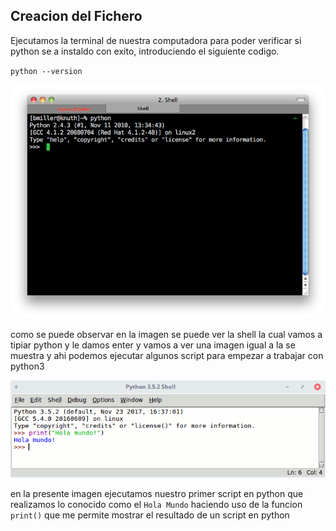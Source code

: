 ## Creacion del Fichero 

Ejecutamos la terminal de nuestra computadora para poder verificar si python se a instaldo con exito, introduciendo el siguiente codigo.

`python --version`

![Shell de Windows](assets/img/shell.png "Shell Windows")

como se puede observar en la imagen se puede ver la shell la cual vamos a tipiar python y le damos enter y vamos a ver una imagen igual a la se muestra y ahi podemos ejecutar algunos script para empezar a trabajar con python3

![Hola Mundo Python 3](assets/img/hola-mundo.png "Hola mundo python 3")

en la presente imagen ejecutamos nuestro primer script en python que realizamos lo conocido como el `Hola Mundo` haciendo uso de la funcion `print()` que me permite mostrar el resultado de un script en python

